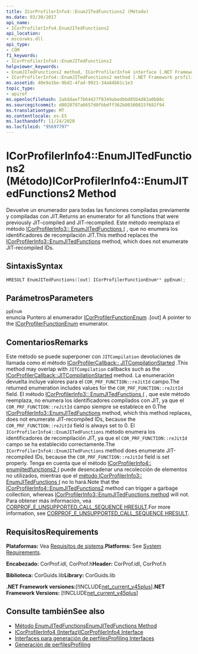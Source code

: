 ```yaml
---
title: ICorProfilerInfo4::EnumJITedFunctions2 (Método)
ms.date: 03/30/2017
api_name:
- ICorProfilerInfo4.EnumJITedFunctions2
api_location:
- mscorwks.dll
api_type:
- COM
f1_keywords:
- ICorProfilerInfo4::EnumJITedFunctions2
helpviewer_keywords:
- EnumJITedFunctions2 method, ICorProfilerInfo4 interface [.NET Framework profiling]
- ICorProfilerInfo4::EnumJITedFunctions2 method [.NET Framework profiling]
ms.assetid: 40e9a1be-9bd2-4fad-9921-34a84b61c1e3
topic_type:
- apiref
ms.openlocfilehash: 2a6ddaef7b64427f8349abedbbd85b4d82a0b88c
ms.sourcegitcommit: d8020797a6657d0fbbdff362b80300815f682f94
ms.translationtype: MT
ms.contentlocale: es-ES
ms.lasthandoff: 11/24/2020
ms.locfileid: "95697797"
---
```

# <a name="icorprofilerinfo4enumjitedfunctions2-method"></a><span data-ttu-id="4d5df-102">ICorProfilerInfo4::EnumJITedFunctions2 (Método)</span><span class="sxs-lookup"><span data-stu-id="4d5df-102">ICorProfilerInfo4::EnumJITedFunctions2 Method</span></span>

<span data-ttu-id="4d5df-103">Devuelve un enumerador para todas las funciones compiladas previamente y compiladas con JIT.</span><span class="sxs-lookup"><span data-stu-id="4d5df-103">Returns an enumerator for all functions that were previously JIT-compiled and JIT-recompiled.</span></span> <span data-ttu-id="4d5df-104">Este método reemplaza el método [ICorProfilerInfo3:: EnumJITedFunctions (](icorprofilerinfo3-enumjitedfunctions-method.md) , que no enumera los identificadores de recompilación JIT.</span><span class="sxs-lookup"><span data-stu-id="4d5df-104">This method replaces the [ICorProfilerInfo3::EnumJITedFunctions](icorprofilerinfo3-enumjitedfunctions-method.md) method, which does not enumerate JIT-recompiled IDs.</span></span>  
  
## <a name="syntax"></a><span data-ttu-id="4d5df-105">Sintaxis</span><span class="sxs-lookup"><span data-stu-id="4d5df-105">Syntax</span></span>  
  
```cpp  
HRESULT EnumJITedFunctions([out] ICorProfilerFunctionEnum** ppEnum);  
```  
  
## <a name="parameters"></a><span data-ttu-id="4d5df-106">Parámetros</span><span class="sxs-lookup"><span data-stu-id="4d5df-106">Parameters</span></span>  

 `ppEnum`  
 <span data-ttu-id="4d5df-107">enuncia Puntero al enumerador [ICorProfilerFunctionEnum](icorprofilerfunctionenum-interface.md) .</span><span class="sxs-lookup"><span data-stu-id="4d5df-107">[out] A pointer to the [ICorProfilerFunctionEnum](icorprofilerfunctionenum-interface.md) enumerator.</span></span>  
  
## <a name="remarks"></a><span data-ttu-id="4d5df-108">Comentarios</span><span class="sxs-lookup"><span data-stu-id="4d5df-108">Remarks</span></span>  

 <span data-ttu-id="4d5df-109">Este método se puede superponer con `JITCompilation` devoluciones de llamada como el método [ICorProfilerCallback:: JITCompilationStarted](icorprofilercallback-jitcompilationstarted-method.md) .</span><span class="sxs-lookup"><span data-stu-id="4d5df-109">This method may overlap with `JITCompilation` callbacks such as the [ICorProfilerCallback::JITCompilationStarted](icorprofilercallback-jitcompilationstarted-method.md) method.</span></span> <span data-ttu-id="4d5df-110">La enumeración devuelta incluye valores para el `COR_PRF_FUNCTION::reJitId` campo.</span><span class="sxs-lookup"><span data-stu-id="4d5df-110">The returned enumeration includes values for the `COR_PRF_FUNCTION::reJitId` field.</span></span> <span data-ttu-id="4d5df-111">El método [ICorProfilerInfo3:: EnumJITedFunctions (](icorprofilerinfo3-enumjitedfunctions-method.md) , que este método reemplaza, no enumera los identificadores compilados con JIT, ya que el `COR_PRF_FUNCTION::reJitId` campo siempre se establece en 0.</span><span class="sxs-lookup"><span data-stu-id="4d5df-111">The [ICorProfilerInfo3::EnumJITedFunctions](icorprofilerinfo3-enumjitedfunctions-method.md) method, which this method replaces, does not enumerate JIT-recompiled IDs, because the `COR_PRF_FUNCTION::reJitId` field is always set to 0.</span></span> <span data-ttu-id="4d5df-112">El `ICorProfilerInfo4::EnumJITedFunctions` método enumera los identificadores de recompilación JIT, ya que el `COR_PRF_FUNCTION::reJitId` campo se ha establecido correctamente.</span><span class="sxs-lookup"><span data-stu-id="4d5df-112">The `ICorProfilerInfo4::EnumJITedFunctions` method does enumerate JIT-recompiled IDs, because the `COR_PRF_FUNCTION::reJitId` field is set properly.</span></span> <span data-ttu-id="4d5df-113">Tenga en cuenta que el método [ICorProfilerInfo4:: enumjitedfunctions2 (](icorprofilerinfo4-enumjitedfunctions2-method.md) puede desencadenar una recolección de elementos no utilizados, mientras que el [método ICorProfilerInfo3:: EnumJITedFunctions (](icorprofilerinfo3-enumjitedfunctions-method.md) no lo hará.</span><span class="sxs-lookup"><span data-stu-id="4d5df-113">Note that the [ICorProfilerInfo4::EnumJITedFunctions2](icorprofilerinfo4-enumjitedfunctions2-method.md) method can trigger a garbage collection, whereas [ICorProfilerInfo3::EnumJITedFunctions method](icorprofilerinfo3-enumjitedfunctions-method.md) will not.</span></span>  <span data-ttu-id="4d5df-114">Para obtener más información, vea [CORPROF_E_UNSUPPORTED_CALL_SEQUENCE HRESULT](corprof-e-unsupported-call-sequence-hresult.md).</span><span class="sxs-lookup"><span data-stu-id="4d5df-114">For more information, see [CORPROF_E_UNSUPPORTED_CALL_SEQUENCE HRESULT](corprof-e-unsupported-call-sequence-hresult.md).</span></span>  
  
## <a name="requirements"></a><span data-ttu-id="4d5df-115">Requisitos</span><span class="sxs-lookup"><span data-stu-id="4d5df-115">Requirements</span></span>  

 <span data-ttu-id="4d5df-116">**Plataformas:** Vea [Requisitos de sistema](../../get-started/system-requirements.md).</span><span class="sxs-lookup"><span data-stu-id="4d5df-116">**Platforms:** See [System Requirements](../../get-started/system-requirements.md).</span></span>  
  
 <span data-ttu-id="4d5df-117">**Encabezado:** CorProf.idl, CorProf.h</span><span class="sxs-lookup"><span data-stu-id="4d5df-117">**Header:** CorProf.idl, CorProf.h</span></span>  
  
 <span data-ttu-id="4d5df-118">**Biblioteca:** CorGuids.lib</span><span class="sxs-lookup"><span data-stu-id="4d5df-118">**Library:** CorGuids.lib</span></span>  
  
 <span data-ttu-id="4d5df-119">**.NET Framework versiones:**[!INCLUDE[net_current_v45plus](../../../../includes/net-current-v45plus-md.md)]</span><span class="sxs-lookup"><span data-stu-id="4d5df-119">**.NET Framework Versions:** [!INCLUDE[net_current_v45plus](../../../../includes/net-current-v45plus-md.md)]</span></span>  
  
## <a name="see-also"></a><span data-ttu-id="4d5df-120">Consulte también</span><span class="sxs-lookup"><span data-stu-id="4d5df-120">See also</span></span>

- [<span data-ttu-id="4d5df-121">Método EnumJITedFunctions</span><span class="sxs-lookup"><span data-stu-id="4d5df-121">EnumJITedFunctions Method</span></span>](icorprofilerinfo3-enumjitedfunctions-method.md)
- [<span data-ttu-id="4d5df-122">ICorProfilerInfo4 (Interfaz)</span><span class="sxs-lookup"><span data-stu-id="4d5df-122">ICorProfilerInfo4 Interface</span></span>](icorprofilerinfo4-interface.md)
- [<span data-ttu-id="4d5df-123">Interfaces para generación de perfiles</span><span class="sxs-lookup"><span data-stu-id="4d5df-123">Profiling Interfaces</span></span>](profiling-interfaces.md)
- [<span data-ttu-id="4d5df-124">Generación de perfiles</span><span class="sxs-lookup"><span data-stu-id="4d5df-124">Profiling</span></span>](index.md)
